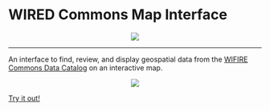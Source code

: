 # WIRED Commons Map Interface
<p align="center">
  <img src="https://media.licdn.com/dms/image/v2/D5622AQFbifiOtwXzZA/feedshare-shrink_2048_1536/feedshare-shrink_2048_1536/0/1720889977150?e=2147483647&v=beta&t=rHvMu_muXaJx7LidB4Ekrtw1gx5otLGFv2EGGhWenqI" />
</p>

---

An interface to find, review, and display geospatial data from the [WIFIRE Commons Data Catalog](https://wifire-data.sdsc.edu/dataset) on an interactive map.
<p align="center">
  <img src="https://wifire.ucsd.edu/sites/default/files/gbb-uploads/WIFIRE_COMMONS_SM_RES_1_1.png" />
</p>


[Try it out!](wired-commons.streamlit.app)